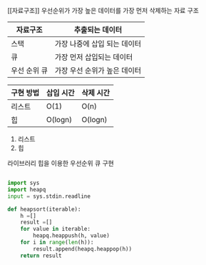 [[자료구조]]
우선순위가 가장 높은 데이터를 가장 먼저 삭제하는 자료 구조

| 자료구조     | 추출되는 데이터              |
| ------------ | ---------------------------- |
| 스택         | 가장 나중에 삽입 되는 데이터 |
| 큐           | 가장 먼저 삽입되는 데이터    |
| 우선 순위 큐 | 가장 우선 순위가 높은 데이터 |


| 구현 방법 | 삽입 시간 | 삭제 시간 |
| --------- | --------- | --------- |
| 리스트    | O(1)      | O(n)      |
| 힙        | O(logn)   | O(logn)   |


1) 리스트
2) 힙

라이브러리 힙을 이용한 우선순위 큐 구현
```py

import sys
import heapq
input = sys.stdin.readline

def heapsort(iterable):
	h =[]
	result =[]
	for value in iterable:
		heapq.heappush(h, value)
	for i in range(len(h)):
		result.append(heapq.heappop(h))
	return result


```
